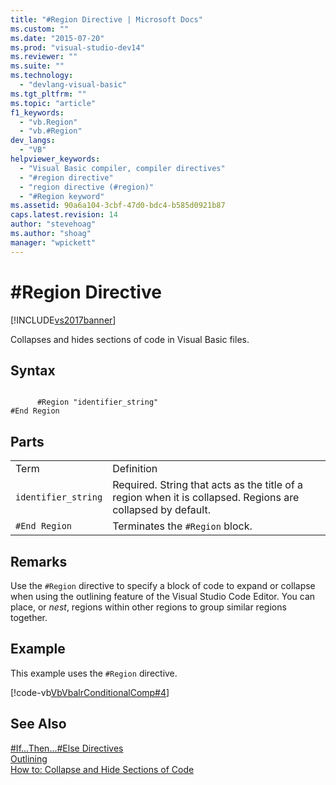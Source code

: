```yaml
---
title: "#Region Directive | Microsoft Docs"
ms.custom: ""
ms.date: "2015-07-20"
ms.prod: "visual-studio-dev14"
ms.reviewer: ""
ms.suite: ""
ms.technology: 
  - "devlang-visual-basic"
ms.tgt_pltfrm: ""
ms.topic: "article"
f1_keywords: 
  - "vb.Region"
  - "vb.#Region"
dev_langs: 
  - "VB"
helpviewer_keywords: 
  - "Visual Basic compiler, compiler directives"
  - "#region directive"
  - "region directive (#region)"
  - "#Region keyword"
ms.assetid: 90a6a104-3cbf-47d0-bdc4-b585d0921b87
caps.latest.revision: 14
author: "stevehoag"
ms.author: "shoag"
manager: "wpickett"
---
```

# #Region Directive
[!INCLUDE[vs2017banner](../../../includes/vs2017banner.md)]

Collapses and hides sections of code in Visual Basic files.  
  
## Syntax  
  
```  
  
      #Region "identifier_string"  
#End Region  
```  
  
## Parts  
  
|||  
|-|-|  
|Term|Definition|  
|`identifier_string`|Required. String that acts as the title of a region when it is collapsed. Regions are collapsed by default.|  
|`#End Region`|Terminates the `#Region` block.|  
  
## Remarks  
 Use the `#Region` directive to specify a block of code to expand or collapse when using the outlining feature of the Visual Studio Code Editor. You can place, or *nest*, regions within other regions to group similar regions together.  
  
## Example  
 This example uses the `#Region` directive.  
  
 [!code-vb[VbVbalrConditionalComp#4](../../../samples/snippets/visualbasic/VS_Snippets_VBCSharp/VbVbalrConditionalComp/VB/Class1.vb#4)]  
  
## See Also  
 [#If...Then...#Else Directives](../../../visual-basic/language-reference/directives/if-then-else-directives.md)   
 [Outlining](/visual-studio/ide/outlining)   
 [How to: Collapse and Hide Sections of Code](../../../visual-basic/programming-guide/program-structure/how-to-collapse-and-hide-sections-of-code.md)